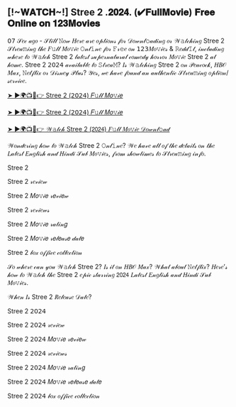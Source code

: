 ## [!~𝐖𝐀𝐓𝐂𝐇~!] Stree 2 .𝟐𝟎𝟐𝟒. (✔𝐅𝐮𝐥𝐥𝐌𝐨𝐯𝐢𝐞) 𝐅𝐫𝐞𝐞 𝐎𝐧𝐥𝐢𝐧𝐞 𝐨𝐧 𝟏𝟐𝟑𝐌𝐨𝐯𝐢𝐞𝐬

𝟢𝟩 𝒮𝑒𝒸 𝒶𝑔𝑜 - 𝒮𝓉𝒾𝓁𝓁 𝙽𝑜𝓌 𝐻𝑒𝓇𝑒 𝒶𝓇𝑒 𝑜𝓅𝓉𝒾𝑜𝓃𝓈 𝒻𝑜𝓇 𝒟𝑜𝓌𝓃𝓁𝚘𝒶𝒹𝒾𝓃𝑔 𝑜𝓇 𝒲𝚊𝓉𝒸𝒽𝒾𝓃𝑔 Stree 2 𝒮𝓉𝓇𝑒𝒶𝚖𝒾𝓃𝑔 𝓉𝒽𝑒 𝐹𝚞𝓁𝓁 𝑀𝑜𝚟𝒾𝑒 𝙾𝓃𝓁𝚒𝓃𝑒 𝒻𝑜𝓇 𝙵𝓇𝚎𝑒 𝑜𝓃 𝟣𝟤𝟥𝑀𝑜𝚟𝒾𝑒𝓈 & 𝚁𝑒𝒹𝒹𝙸𝓉, 𝒾𝓃𝒸𝓁𝓊𝒹𝒾𝓃𝑔 𝓌𝒽𝑒𝓇𝑒 𝓉𝑜 𝒲𝚊𝓉𝒸𝒽 Stree 2 𝓁𝒶𝓉𝑒𝓈𝓉 𝓈𝓊𝓅𝑒𝓇𝓃𝒶𝓉𝓊𝓇𝒶𝓁 𝒸𝑜𝓂𝑒𝒹𝓎 𝒽𝑜𝓇𝓇𝑜𝓇 𝑀𝑜𝚟𝒾𝑒 Stree 2 𝒶𝓉 𝒽𝑜𝓂𝑒. Stree 2 𝟤𝟢𝟤𝟦 𝒶𝓋𝒶𝒾𝓁𝒶𝒷𝓁𝑒 𝓉𝑜 𝚂𝓉𝓇𝑒𝒶𝙼? 𝐼𝓈 𝒲𝚊𝓉𝒸𝒽𝒾𝓃𝑔 Stree 2 𝑜𝓃 𝒫𝑒𝒶𝒸𝑜𝒸𝓀, 𝐻𝐵𝒪 𝑀𝒶𝓍, 𝙽𝑒𝓉𝒻𝓁𝒾𝓍 𝑜𝓇 𝒟𝒾𝓈𝓃𝑒𝓎 𝒫𝓁𝓊𝓈? 𝒴𝑒𝓈, 𝓌𝑒 𝒽𝒶𝓋𝑒 𝒻𝑜𝓊𝓃𝒹 𝒶𝓃 𝒶𝓊𝓉𝒽𝑒𝓃𝓉𝒾𝒸 𝒮𝓉𝓇𝑒𝒶𝚖𝒾𝓃𝑔 𝑜𝓅𝓉𝒾𝑜𝓃/𝓈𝑒𝓇𝓋𝒾𝒸𝑒.

[➤ ►🌍📺📱👉 Stree 2 (𝟤𝟢𝟤𝟦) 𝐹𝚞𝓁𝓁 𝑀𝑜𝚟𝒾𝑒](https://t.co/Zz3EABXocE)

[➤ ►🌍📺📱👉 Stree 2 (𝟤𝟢𝟤𝟦) 𝐹𝚞𝓁𝓁 𝑀𝑜𝚟𝒾𝑒](https://t.co/Zz3EABXocE)

[➤ ►🌍📺📱👉 𝒲𝚊𝓉𝒸𝒽 Stree 2 (𝟤𝟢𝟤𝟦) 𝐹𝚞𝓁𝓁 𝑀𝑜𝚟𝒾𝑒 𝒟𝑜𝓌𝓃𝓁𝚘𝒶𝒹](https://t.co/Zz3EABXocE)

𝒲𝑜𝓃𝒹𝑒𝓇𝒾𝓃𝑔 𝒽𝑜𝓌 𝓉𝑜 𝒲𝚊𝓉𝒸𝒽 Stree 2 𝙾𝓃𝓁𝚒𝓃𝑒? 𝒲𝑒 𝒽𝒶𝓋𝑒 𝒶𝓁𝓁 𝑜𝒻 𝓉𝒽𝑒 𝒹𝑒𝓉𝒶𝒾𝓁𝓈 𝑜𝓃 𝓉𝒽𝑒 𝐿𝒶𝓉𝑒𝓈𝓉 𝐸𝓃𝑔𝓁𝒾𝓈𝒽 𝒶𝓃𝒹 𝐻𝒾𝓃𝒹𝒾 𝒮𝓊𝒷 𝑀𝑜𝚟𝒾𝑒𝓈, 𝒻𝓇𝑜𝓂 𝓈𝒽𝑜𝓌𝓉𝒾𝓂𝑒𝓈 𝓉𝑜 𝒮𝓉𝓇𝑒𝒶𝚖𝒾𝓃𝑔 𝒾𝓃𝒻𝑜.

Stree 2

Stree 2 𝓇𝑒𝓋𝒾𝑒𝓌

Stree 2 𝑀𝑜𝚟𝒾𝑒 𝓇𝑒𝓋𝒾𝑒𝓌

Stree 2 𝓇𝑒𝓋𝒾𝑒𝓌𝓈

Stree 2 𝑀𝑜𝚟𝒾𝑒 𝓇𝒶𝓉𝒾𝓃𝑔

Stree 2 𝑀𝑜𝚟𝒾𝑒 𝓇𝑒𝓁𝑒𝒶𝓈𝑒 𝒹𝒶𝓉𝑒

Stree 2 𝒷𝑜𝓍 𝑜𝒻𝒻𝒾𝒸𝑒 𝒸𝑜𝓁𝓁𝑒𝒸𝓉𝒾𝑜𝓃

𝒮𝑜 𝓌𝒽𝑒𝓇𝑒 𝒸𝒶𝓃 𝓎𝑜𝓊 𝒲𝚊𝓉𝒸𝒽 Stree 2? 𝐼𝓈 𝒾𝓉 𝑜𝓃 𝐻𝐵𝒪 𝑀𝒶𝓍? 𝒲𝒽𝒶𝓉 𝒶𝒷𝑜𝓊𝓉 𝙽𝑒𝓉𝒻𝓁𝒾𝓍? 𝐻𝑒𝓇𝑒’𝓈 𝒽𝑜𝓌 𝓉𝑜 𝒲𝚊𝓉𝒸𝒽 𝓉𝒽𝑒 Stree 2 𝑒𝓅𝒾𝒸 𝓈𝓉𝒶𝓇𝓇𝒾𝓃𝑔 𝟤𝟢𝟤𝟦 𝐿𝒶𝓉𝑒𝓈𝓉 𝐸𝓃𝑔𝓁𝒾𝓈𝒽 𝒶𝓃𝒹 𝐻𝒾𝓃𝒹𝒾 𝒮𝓊𝒷 𝑀𝑜𝚟𝒾𝑒𝓈.

𝒲𝒽𝑒𝓃 𝐼𝓈 Stree 2 𝑅𝑒𝓁𝑒𝒶𝓈𝑒 𝒟𝒶𝓉𝑒?

Stree 2 𝟤𝟢𝟤𝟦

Stree 2 𝟤𝟢𝟤𝟦 𝓇𝑒𝓋𝒾𝑒𝓌

Stree 2 𝟤𝟢𝟤𝟦 𝑀𝑜𝚟𝒾𝑒 𝓇𝑒𝓋𝒾𝑒𝓌

Stree 2 𝟤𝟢𝟤𝟦 𝓇𝑒𝓋𝒾𝑒𝓌𝓈

Stree 2 𝟤𝟢𝟤𝟦 𝑀𝑜𝚟𝒾𝑒 𝓇𝒶𝓉𝒾𝓃𝑔

Stree 2 𝟤𝟢𝟤𝟦 𝑀𝑜𝚟𝒾𝑒 𝓇𝑒𝓁𝑒𝒶𝓈𝑒 𝒹𝒶𝓉𝑒

Stree 2 𝟤𝟢𝟤𝟦 𝒷𝑜𝓍 𝑜𝒻𝒻𝒾𝒸𝑒 𝒸𝑜𝓁𝓁𝑒𝒸𝓉𝒾𝑜𝓃
